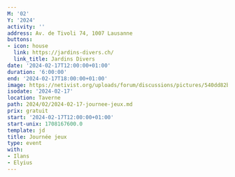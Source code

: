 ```yaml
---
M: '02'
Y: '2024'
activity: ''
address: Av. de Tivoli 74, 1007 Lausanne
buttons:
- icon: house
  link: https://jardins-divers.ch/
  link_title: Jardins Divers
date: '2024-02-17T12:00:00+01:00'
duration: '6:00:00'
end: '2024-02-17T18:00:00+01:00'
image: https://netivist.org/uploads/forum/discussions/pictures/540dd82b55f4f8179099139f/cooperative-board-games.jpg
isodate: '2024-02-17'
location: Taverne
path: 2024/02/2024-02-17-journee-jeux.md
prix: gratuit
start: '2024-02-17T12:00:00+01:00'
start-unix: 1708167600.0
template: jd
title: Journée jeux
type: event
with:
- Ilans
- Elyius
---
```


